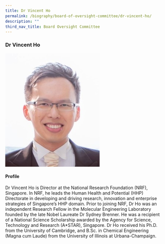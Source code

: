 ```yaml
---
title: Dr Vincent Ho
permalink: /biography/board-of-oversight-committee/dr-vincent-ho/
description: ""
third_nav_title: Board Oversight Committee
---
```

### Dr Vincent Ho

<img src="/images/Biography/Board%20of%20Oversight%20Committee/dr-vincent-ho.jpg" style="width:300px">

<h4> Profile </h4>

Dr Vincent Ho is Director at the National Research Foundation (NRF), Singapore. In NRF, he leads the Human Health and Potential (HHP) Directorate in developing and driving research, innovation and enterprise strategies of Singapore’s HHP domain. Prior to joining NRF, Dr Ho was an independent Research Fellow in the Molecular Engineering Laboratory founded by the late Nobel Laureate Dr Sydney Brenner. He was a recipient of a National Science Scholarship awarded by the Agency for Science, Technology and Research (A\*STAR), Singapore. Dr Ho received his Ph.D. from the University of Cambridge, and B.Sc. in Chemical Engineering (Magna cum Laude) from the University of Illinois at Urbana-Champaign.